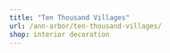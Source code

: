 ```yaml
---
title: "Ten Thousand Villages"
url: /ann-arbor/ten-thousand-villages/
shop: interior decoration
---
```

